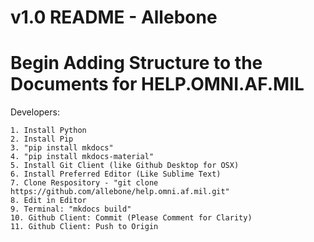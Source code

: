 # v1.0 README - Allebone
# Begin Adding Structure to the Documents for HELP.OMNI.AF.MIL

Developers:

	1. Install Python
	2. Install Pip
	3. "pip install mkdocs"
	4. "pip install mkdocs-material"
	5. Install Git Client (like Github Desktop for OSX)
	6. Install Preferred Editor (Like Sublime Text)
	7. Clone Respository - "git clone https://github.com/allebone/help.omni.af.mil.git"
	8. Edit in Editor
	9. Terminal: "mkdocs build"
	10. Github Client: Commit (Please Comment for Clarity)
	11. Github Client: Push to Origin